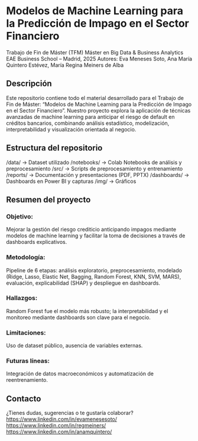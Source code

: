 # Modelos de Machine Learning para la Predicción de Impago en el Sector Financiero
Trabajo de Fin de Máster (TFM)
Máster en Big Data & Business Analytics
EAE Business School – Madrid, 2025
Autores: Eva Meneses Soto, Ana María Quintero Estévez, María Regina Meiners de Alba

## Descripción
Este repositorio contiene todo el material desarrollado para el Trabajo de Fin de Máster:
“Modelos de Machine Learning para la Predicción de Impago en el Sector Financiero”.
Nuestro proyecto explora la aplicación de técnicas avanzadas de machine learning para anticipar el riesgo de default en créditos bancarios, combinando análisis estadístico, modelización, interpretabilidad y visualización orientada al negocio.

## Estructura del repositorio
/data/         → Dataset utilizado
/notebooks/    → Colab Notebooks de análisis y preprocesamiento
/src/          → Scripts de preprocesamiento y entrenamiento
/reports/      → Documentación y presentaciones (PDF, PPTX)
/dashboards/   → Dashboards en Power BI y capturas
/img/          → Gráficos

## Resumen del proyecto
### Objetivo: 
Mejorar la gestión del riesgo crediticio anticipando impagos mediante modelos de machine learning y facilitar la toma de decisiones a través de dashboards explicativos.
### Metodología: 
Pipeline de 6 etapas: análisis exploratorio, preprocesamiento, modelado (Ridge, Lasso, Elastic Net, Bagging, Random Forest, KNN, SVM, MARS), evaluación, explicabilidad (SHAP) y despliegue en dashboards.
### Hallazgos: 
Random Forest fue el modelo más robusto; la interpretabilidad y el monitoreo mediante dashboards son clave para el negocio.
### Limitaciones: 
Uso de dataset público, ausencia de variables externas.
### Futuras líneas: 
Integración de datos macroeconómicos y automatización de reentrenamiento.

## Contacto
¿Tienes dudas, sugerencias o te gustaría colaborar?
https://www.linkedin.com/in/evamenesesoto/
https://www.linkedin.com/in/regmeiners/
https://www.linkedin.com/in/anamquintero/
